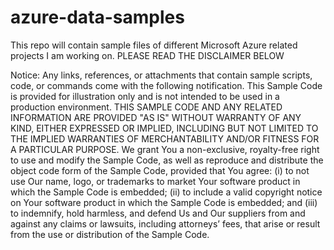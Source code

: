 # azure-data-samples
This repo will contain sample files of different Microsoft Azure related projects I am working on. PLEASE READ THE DISCLAIMER BELOW

Notice: Any links, references, or attachments that contain sample scripts, code, or commands come with the following notification.
This Sample Code is provided for illustration only and is not intended to be used in a production environment.  THIS SAMPLE CODE AND ANY RELATED INFORMATION ARE PROVIDED "AS IS" WITHOUT WARRANTY OF ANY KIND, EITHER EXPRESSED OR IMPLIED, INCLUDING BUT NOT LIMITED TO THE IMPLIED WARRANTIES OF MERCHANTABILITY AND/OR FITNESS FOR A PARTICULAR PURPOSE.  We grant You a non-exclusive, royalty-free right to use and modify the Sample Code, as well as reproduce and distribute the object code form of the Sample Code, provided that You agree: (i) to not use Our name, logo, or trademarks to market Your software product in which the Sample Code is embedded; (ii) to include a valid copyright notice on Your software product in which the Sample Code is embedded; and (iii) to indemnify, hold harmless, and defend Us and Our suppliers from and against any claims or lawsuits, including attorneys’ fees, that arise or result from the use or distribution of the Sample Code.

